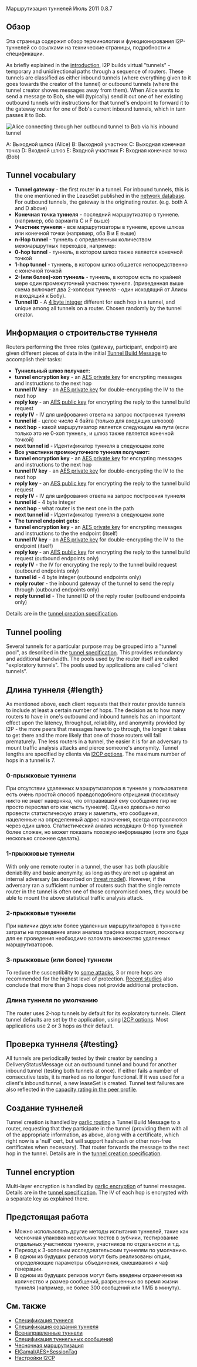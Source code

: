  Маршрутизация
туннелей Июль 2011 0.8.7 

## Обзор

Эта страница содержит обзор терминологии и функционирования I2P-туннелей
со ссылками на технические страницы, подробности и спецификации.

As briefly explained in the [introduction](), I2P
builds virtual \"tunnels\" - temporary and unidirectional paths through
a sequence of routers. These tunnels are classified as either inbound
tunnels (where everything given to it goes towards the creator of the
tunnel) or outbound tunnels (where the tunnel creator shoves messages
away from them). When Alice wants to send a message to Bob, she will
(typically) send it out one of her existing outbound tunnels with
instructions for that tunnel\'s endpoint to forward it to the gateway
router for one of Bob\'s current inbound tunnels, which in turn passes
it to Bob.

![Alice connecting through her outbound tunnel to Bob via his inbound
tunnel](images/tunnelSending.png "Alice connecting through her outbound tunnel to Bob via his inbound tunnel")

 A: Выходной шлюз (Alice)
 B: Выходной участник
 C: Выходная конечная точка
 D: Входной шлюз
 E: Входной участник
 F: Входная конечная точка (Bob)

## Tunnel vocabulary

- **Tunnel gateway** - the first router in a tunnel. For inbound
 tunnels, this is the one mentioned in the LeaseSet published in the
 [network database](). For outbound tunnels,
 the gateway is the originating router. (e.g. both A and D above)
- **Конечная точка туннеля** - последний маршрутизатор в туннеле.
 (например, оба варианта C и F выше)
- **Участник туннеля** - все маршрутизаторы в туннеле, кроме шлюза или
 конечной точки (например, оба B и E выше)
- **n-Hop tunnel** - туннель с определенным количеством межмаршрутных
 переходов, например:
 - **0-hop tunnel** - туннель, в котором шлюз также является
 конечной точкой
 - **1-hop tunnel** - туннель, в котором шлюз общается
 непосредственно с конечной точкой
 - **2-(или более)-хоп туннель** - туннель, в котором есть по
 крайней мере один промежуточный участник туннеля. (приведенная
 выше схема включает два 2-хоповых туннеля - один исходящий от
 Алисы и входящий к Бобу).
- **Tunnel ID** - A [4 byte
 integer](#type_TunnelId) different
 for each hop in a tunnel, and unique among all tunnels on a router.
 Chosen randomly by the tunnel creator.

## Информация о строительстве туннеля

Routers performing the three roles (gateway, participant, endpoint) are
given different pieces of data in the initial [Tunnel Build
Message]() to accomplish their tasks:

- **Туннельный шлюз получает:**
 - **tunnel encryption key** - an [AES private
 key](#type_SessionKey) for
 encrypting messages and instructions to the next hop
 - **tunnel IV key** - an [AES private
 key](#type_SessionKey) for
 double-encrypting the IV to the next hop
 - **reply key** - an [AES public
 key](#type_SessionKey) for
 encrypting the reply to the tunnel build request
 - **reply IV** - IV для шифрования ответа на запрос построения
 туннеля
 - **tunnel id** - целое число 4 байта (только для входящих шлюзов)
 - **next hop** - какой маршрутизатор является следующим на пути
 (если только это не 0-хоп туннель, и шлюз также является
 конечной точкой)
 - **next tunnel id** - Идентификатор туннеля в следующем хопе
- **Все участники промежуточного туннеля получают:**
 - **tunnel encryption key** - an [AES private
 key](#type_SessionKey) for
 encrypting messages and instructions to the next hop
 - **tunnel IV key** - an [AES private
 key](#type_SessionKey) for
 double-encrypting the IV to the next hop
 - **reply key** - an [AES public
 key](#type_SessionKey) for
 encrypting the reply to the tunnel build request
 - **reply IV** - IV для шифрования ответа на запрос построения
 туннеля
 - **tunnel id** - 4 byte integer
 - **next hop** - what router is the next one in the path
 - **next tunnel id** - Идентификатор туннеля в следующем хопе
- **The tunnel endpoint gets:**
 - **tunnel encryption key** - an [AES private
 key](#type_SessionKey) for
 encrypting messages and instructions to the the endpoint
 (itself)
 - **tunnel IV key** - an [AES private
 key](#type_SessionKey) for
 double-encrypting the IV to the endpoint (itself)
 - **reply key** - an [AES public
 key](#type_SessionKey) for
 encrypting the reply to the tunnel build request (outbound
 endpoints only)
 - **reply IV** - the IV for encrypting the reply to the tunnel
 build request (outbound endpoints only)
 - **tunnel id** - 4 byte integer (outbound endpoints only)
 - **reply router** - the inbound gateway of the tunnel to send the
 reply through (outbound endpoints only)
 - **reply tunnel id** - The tunnel ID of the reply router
 (outbound endpoints only)

Details are in the [tunnel creation
specification]().

## Tunnel pooling

Several tunnels for a particular purpose may be grouped into a \"tunnel
pool\", as described in the [tunnel
specification](#tunnel.pooling). This
provides redundancy and additional bandwidth. The pools used by the
router itself are called \"exploratory tunnels\". The pools used by
applications are called \"client tunnels\".

## Длина туннеля {#length}

As mentioned above, each client requests that their router provide
tunnels to include at least a certain number of hops. The decision as to
how many routers to have in one\'s outbound and inbound tunnels has an
important effect upon the latency, throughput, reliability, and
anonymity provided by I2P - the more peers that messages have to go
through, the longer it takes to get there and the more likely that one
of those routers will fail prematurely. The less routers in a tunnel,
the easier it is for an adversary to mount traffic analysis attacks and
pierce someone\'s anonymity. Tunnel lengths are specified by clients via
[I2CP options](#options). The maximum number of
hops in a tunnel is 7.

### 0-прыжковые туннели

При отсутствии удаленных маршрутизаторов в туннеле у пользователя есть
очень простой способ правдоподобного отрицания (поскольку никто не знает
наверняка, что отправивший ему сообщение пир не просто переслал его как
часть туннеля). Однако довольно легко провести статистическую атаку и
заметить, что сообщения, нацеленные на определенный адрес назначения,
всегда отправляются через один шлюз. Статистический анализ исходящих
0-hop туннелей более сложен, но может показать похожую информацию (хотя
это буде несколько сложнее сделать).

### 1-прыжковые туннели

With only one remote router in a tunnel, the user has both plausible
deniability and basic anonymity, as long as they are not up against an
internal adversary (as described on [threat
model]()). However, if the adversary ran a
sufficient number of routers such that the single remote router in the
tunnel is often one of those compromised ones, they would be able to
mount the above statistical traffic analysis attack.

### 2-прыжковые туннели

При наличии двух или более удаленных маршрутизаторов в туннеле затраты
на проведение атаки анализа трафика возрастают, поскольку для ее
проведения необходимо взломать множество удаленных маршрутизаторов.

### 3-прыжковые (или более) туннели

To reduce the susceptibility to [some attacks](), 3
or more hops are recommended for the highest level of protection.
[Recent studies]() also conclude that more than 3
hops does not provide additional protection.

### Длина туннеля по умолчанию

The router uses 2-hop tunnels by default for its exploratory tunnels.
Client tunnel defaults are set by the application, using [I2CP
options](#options). Most applications use 2 or 3
hops as their default.

## Проверка туннеля {#testing}

All tunnels are periodically tested by their creator by sending a
DeliveryStatusMessage out an outbound tunnel and bound for another
inbound tunnel (testing both tunnels at once). If either fails a number
of consecutive tests, it is marked as no longer functional. If it was
used for a client\'s inbound tunnel, a new leaseSet is created. Tunnel
test failures are also reflected in the [capacity rating in the peer
profile](#capacity).

## Создание туннелей

Tunnel creation is handled by [garlic
routing]() a Tunnel Build Message to a
router, requesting that they participate in the tunnel (providing them
with all of the appropriate information, as above, along with a
certificate, which right now is a \'null\' cert, but will support
hashcash or other non-free certificates when necessary). That router
forwards the message to the next hop in the tunnel. Details are in the
[tunnel creation specification]().

## Tunnel encryption

Multi-layer encryption is handled by [garlic
encryption]() of tunnel messages. Details
are in the [tunnel specification](). The IV
of each hop is encrypted with a separate key as explained there.

## Предстоящая работа

- Можно использовать другие методы испытания туннелей, такие как
 чесночная упаковка нескольких тестов в зубчики, тестирование
 отдельных участников туннеля, участников по отдельности и т.д.
- Переход к 3-хоповым исследовательским туннелям по умолчанию.
- В одном из будущих релизов могут быть реализованы опции,
 определяющие параметры объединения, смешивания и чаф генерации.
- В одном из будущих релизов могут быть введены ограничения на
 количество и размер сообщений, разрешенных во время жизни туннеля
 (например, не более 300 сообщений или 1 МБ в минуту).

## См. также

- [Спецификация
 туннеля]()
- [Спецификация создания
 туннеля]()
- [Всенаправленные
 туннели]()
- [Спецификация туннельных
 сообщений]()
- [Чесночная
 маршрутизация]()
- [ElGamal/AES+SessionTag]()
- [Настройки
 I2CP](#options)


